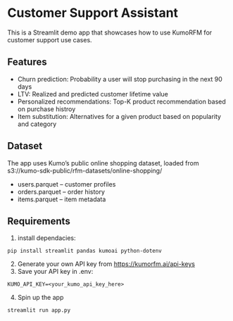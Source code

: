 # Customer Support Assistant 

This is a Streamlit demo app that showcases how to use KumoRFM for customer support use cases. 

## Features
- Churn prediction: Probability a user will stop purchasing in the next 90 days
- LTV: Realized and predicted customer lifetime value
- Personalized recommendations: Top-K product recommendation based on purchase histroy
- Item substitution: Alternatives for a given product based on popularity and category 

## Dataset 
The app uses Kumo’s public online shopping dataset, loaded from s3://kumo-sdk-public/rfm-datasets/online-shopping/
- users.parquet – customer profiles
- orders.parquet – order history
- items.parquet – item metadata

## Requirements
1. install dependacies: 
```
pip install streamlit pandas kumoai python-dotenv
```
2. Generate your own API key from https://kumorfm.ai/api-keys
3. Save your API key in .env:
```
KUMO_API_KEY=<your_kumo_api_key_here>
```
4. Spin up the app
```
streamlit run app.py
```
